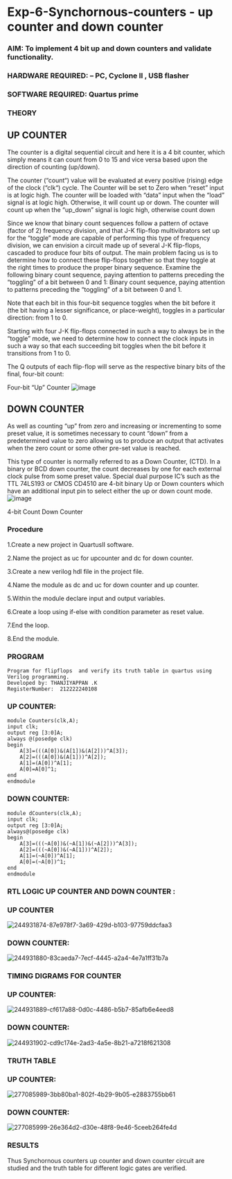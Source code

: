 # Exp-6-Synchornous-counters - up counter and down counter 
### AIM: To implement 4 bit up and down counters and validate  functionality.
### HARDWARE REQUIRED:  – PC, Cyclone II , USB flasher
### SOFTWARE REQUIRED:   Quartus prime
### THEORY 

## UP COUNTER 
The counter is a digital sequential circuit and here it is a 4 bit counter, which simply means it can count from 0 to 15 and vice versa based upon the direction of counting (up/down). 

The counter (“count“) value will be evaluated at every positive (rising) edge of the clock (“clk“) cycle.
The Counter will be set to Zero when “reset” input is at logic high.
The counter will be loaded with “data” input when the “load” signal is at logic high. Otherwise, it will count up or down.
The counter will count up when the “up_down” signal is logic high, otherwise count down

Since we know that binary count sequences follow a pattern of octave (factor of 2) frequency division, and that J-K flip-flop multivibrators set up for the “toggle” mode are capable of performing this type of frequency division, we can envision a circuit made up of several J-K flip-flops, cascaded to produce four bits of output.
The main problem facing us is to determine how to connect these flip-flops together so that they toggle at the right times to produce the proper binary sequence.
Examine the following binary count sequence, paying attention to patterns preceding the “toggling” of a bit between 0 and 1:
Binary count sequence, paying attention to patterns preceding the “toggling” of a bit between 0 and 1.

Note that each bit in this four-bit sequence toggles when the bit before it (the bit having a lesser significance, or place-weight), toggles in a particular direction: from 1 to 0.



 
 

Starting with four J-K flip-flops connected in such a way to always be in the “toggle” mode, we need to determine how to connect the clock inputs in such a way so that each succeeding bit toggles when the bit before it transitions from 1 to 0.

The Q outputs of each flip-flop will serve as the respective binary bits of the final, four-bit count:

 
 

Four-bit “Up” Counter
![image](https://user-images.githubusercontent.com/36288975/169644758-b2f4339d-9532-40c5-af40-8f4f8c942e2c.png)



## DOWN COUNTER 

As well as counting “up” from zero and increasing or incrementing to some preset value, it is sometimes necessary to count “down” from a predetermined value to zero allowing us to produce an output that activates when the zero count or some other pre-set value is reached.

This type of counter is normally referred to as a Down Counter, (CTD). In a binary or BCD down counter, the count decreases by one for each external clock pulse from some preset value. Special dual purpose IC’s such as the TTL 74LS193 or CMOS CD4510 are 4-bit binary Up or Down counters which have an additional input pin to select either the up or down count mode.
![image](https://user-images.githubusercontent.com/36288975/169644844-1a14e123-7228-4ed8-81a9-eb937dff4ac8.png)


4-bit Count Down Counter
### Procedure
1.Create a new project in QuartusII software. 

2.Name the project as uc for upcounter and dc for down counter.

3.Create a new verilog hdl file in the project file.

4.Name the module as dc and uc for down counter and up counter.

5.Within the module declare input and output variables.

6.Create a loop using if-else with condition parameter as reset value.

7.End the loop.

8.End the module.



### PROGRAM 
```
Program for flipflops  and verify its truth table in quartus using Verilog programming.
Developed by: THANJIYAPPAN .K
RegisterNumber:  212222240108
```
### UP COUNTER:
```
module Counters(clk,A);
input clk;
output reg [3:0]A;
always @(posedge clk)
begin
	A[3]=(((A[0])&(A[1])&(A[2]))^A[3]);
	A[2]=(((A[0])&(A[1]))^A[2]);
	A[1]=(A[0])^A[1];
	A[0]=A[0]^1;
end
endmodule
```
### DOWN COUNTER:
```
module dCounters(clk,A);
input clk;
output reg [3:0]A;
always@(posedge clk)
begin
	A[3]=(((~A[0])&(~A[1])&(~A[2]))^A[3]);
	A[2]=(((~A[0])&(~A[1]))^A[2]);
	A[1]=(~A[0])^A[1];
	A[0]=(~A[0])^1;
end
endmodule
```





### RTL LOGIC UP COUNTER AND DOWN COUNTER :
### UP COUNTER
![244931874-87e978f7-3a69-429d-b103-97759ddcfaa3](https://github.com/22009011/Exp-7-Synchornous-counters-/assets/118343461/6f911b6d-cbd4-4353-9717-2622ebfc79ae)

### DOWN COUNTER:
![244931880-83caeda7-7ecf-4445-a2a4-4e7a1ff31b7a](https://github.com/22009011/Exp-7-Synchornous-counters-/assets/118343461/408a1753-5d6e-4af3-9578-d55465cca870)


### TIMING DIGRAMS FOR COUNTER  
### UP COUNTER:
![244931889-cf617a88-0d0c-4486-b5b7-85afb6e4eed8](https://github.com/22009011/Exp-7-Synchornous-counters-/assets/118343461/3eb3fd9c-5d73-42ff-b163-11007a8a7dfc)

### DOWN COUNTER:
![244931902-cd9c174e-2ad3-4a5e-8b21-a7218f621308](https://github.com/22009011/Exp-7-Synchornous-counters-/assets/118343461/45da3fb0-4dd2-413c-a290-68b416dedfe4)




### TRUTH TABLE 
### UP COUNTER:
![277085989-3bb80ba1-802f-4b29-9b05-e2883755bb61](https://github.com/22009011/Exp-7-Synchornous-counters-/assets/118343461/684782e4-3c5c-4be7-a65a-d7d8ab83ff91)

### DOWN COUNTER:
![277085999-26e364d2-d30e-48f8-9e46-5ceeb264fe4d](https://github.com/22009011/Exp-7-Synchornous-counters-/assets/118343461/2170f171-88d0-4d25-a211-8ce4c09cac0c)





### RESULTS 
Thus Synchornous counters up counter and down counter circuit are studied and the truth table for different logic gates are verified.

